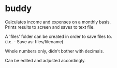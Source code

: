 # buddy
Calculates income and expenses on a monthly basis.  
Prints results to screen and saves to text file.  

A 'files' folder can be created in order to save files to.  
(i.e. - Save as: files/filename)  

  

Whole numbers only, didn't bother with decimals.  

Can be edited and adjusted accordingly.

  
  
  


  
  
  


